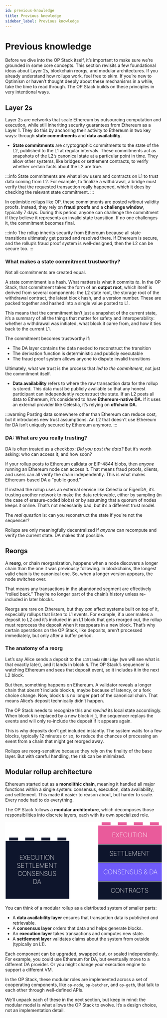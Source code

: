 ```yaml
---
id: previous-knowledge
title: Previous knowledge
sidebar_label: Previous knowledge
---
```


# Previous knowledge

Before we dive into the OP Stack itself, it’s important to make sure we’re grounded in some core concepts. This section revisits a few foundational ideas about Layer 2s, blockchain reorgs, and modular architectures. If you already understand how rollups work, feel free to skim. If you’re new to Optimism or haven’t thought deeply about these mechanisms in a while, take the time to read through. The OP Stack builds on these principles in very intentional ways.

## Layer 2s

Layer 2s are networks that scale Ethereum by outsourcing computation and execution, while still inheriting security guarantees from Ethereum as a Layer 1. They do this by anchoring their activity to Ethereum in two key ways: through **state commitments** and **data availability**.

- **State commitments** are cryptographic commitments to the state of the L2, published to the L1 at regular intervals. These commitments act as snapshots of the L2’s canonical state at a particular point in time. They allow other systems, like bridges or settlement contracts, to verify whether certain facts about the L2 are true.

:::info
State commitments are what allow users and contracts on L1 to trust data coming from L2. For example, to finalize a withdrawal, a bridge must verify that the requested transaction really happened, which it does by checking the relevant state commitment.
:::

In optimistic rollups like OP, these commitments are posted *without* validity proofs. Instead, they rely on **fraud proofs** and a **challenge window**, typically 7 days. During this period, anyone can challenge the commitment if they believe it represents an invalid state transition. If no one challenges it, the commitment becomes final.

:::info
The rollup inherits security from Ethereum because all state transitions ultimately get posted and resolved there. If Ethereum is secure, and the rollup’s fraud proof system is well-designed, then the L2 can be secure too.
:::

### What makes a state commitment trustworthy?

Not all commitments are created equal.

A state commitment is a hash. What matters is what it commits *to*. In the OP Stack, that commitment takes the form of an **output root**, which itself is derived from several components: the L2 state root, the storage root of the withdrawal contract, the latest block hash, and a version number. These are packed together and hashed into a single value posted to L1.

This means that the commitment isn’t just a snapshot of the current state, it’s a summary of all the things that matter for safety and interoperability: whether a withdrawal was initiated, what block it came from, and how it ties back to the current L1.

The commitment becomes trustworthy if:
- The DA layer contains the data needed to reconstruct the transition
- The derivation function is deterministic and publicly executable
- The fraud proof system allows anyone to dispute invalid transitions

Ultimately, what we trust is the process that *led to the commitment*, not just the commitment itself.

- **Data availability** refers to where the raw transaction data for the rollup is stored. This data must be publicly available so that any honest participant can independently reconstruct the state. If an L2 posts all data to Ethereum, it’s considered to have **Ethereum-native DA**. If it uses an external provider like Celestia, it’s relying on **offchain DA**.

:::warning
Posting data somewhere other than Ethereum can reduce cost, but it introduces new trust assumptions. An L2 that doesn't use Ethereum for DA isn’t uniquely secured by Ethereum anymore.
:::

### DA: What are you really trusting?

DA is often treated as a checkbox: *Did you post the data?* But it’s worth asking: who can access it, and how soon?

If your rollup posts to Ethereum calldata or EIP-4844 blobs, then *anyone* running an Ethereum node can access it. That means fraud proofs, clients, and users can all verify the chain independently. This is what makes Ethereum-based DA a “public good.”

If instead the rollup uses an external service like Celestia or EigenDA, it’s trusting another network to make the data retrievable, either by sampling (in the case of erasure-coded blobs) or by assuming that a quorum of nodes keeps it online. That’s not necessarily bad, but it’s a different trust model.

The *real question* is: can you reconstruct the state if you're not the sequencer?

Rollups are only meaningfully decentralized if *anyone* can recompute and verify the current state. DA makes that possible.

## Reorgs

A **reorg**, or chain reorganization, happens when a node discovers a longer chain than the one it was previously following. In blockchains, the longest valid chain is the canonical one. So, when a longer version appears, the node switches over. 

That means any transactions in the abandoned segment are effectively “rolled back.” They’re no longer part of the chain’s history unless re-included in later blocks.

Reorgs are rare on Ethereum, but they *can* affect systems built on top of it, especially rollups that listen to L1 events. For example, if a user makes a deposit to L2 and it’s included in an L1 block that gets reorged out, the rollup must reprocess the deposit when it reappears in a new block. That’s why certain operations on the OP Stack, like deposits, aren’t processed immediately, but only after a buffer period.

### The anatomy of a reorg

Let’s say Alice sends a deposit to the `L1StandardBridge` (we will see what is that exactly later), and it lands in block `N`. The OP Stack’s sequencer is watching Ethereum and sees that deposit event, so it includes it in the next L2 block.

But then, something happens on Ethereum. A validator reveals a longer chain that *doesn’t* include block `N`, maybe because of latency, or a fork choice change. Now, block `N` is no longer part of the canonical chain. That means Alice’s deposit technically didn’t happen.

The OP Stack needs to recognize this and *rewind* its local state accordingly. When block `N` is replaced by a new block `N_1`, the sequencer replays the events and will only re-include the deposit if it appears again.

This is why deposits don’t get included instantly. The system waits for a few blocks, typically 12 minutes or so, to reduce the chances of processing an event from a chain that might get reorged away.

Rollups are reorg-sensitive because they rely on the finality of the base layer. But with careful handling, the risk can be minimized.

## Modular rollup architecture

Ethereum started out as a **monolithic chain**, meaning it handled all major functions within a single system: consensus, execution, data availability, and settlement. This made it easier to reason about, but harder to scale. Every node had to do everything.

The OP Stack follows a **modular architecture**, which decomposes those responsibilities into discrete layers, each with its own specialized role.

![modularity.png](img/modularity.png)

You can think of a modular rollup as a distributed system of smaller parts:

- A **data availability layer** ensures that transaction data is published and retrievable.
- A **consensus layer** orders that data and helps generate blocks.
- An **execution layer** takes transactions and computes new state.
- A **settlement layer** validates claims about the system from outside (typically on L1).

Each component can be upgraded, swapped out, or scaled independently. For example, you could use Ethereum for DA, but eventually move to a different DA provider. Or you might change your execution engine to support a different VM.

In the OP Stack, these modular roles are implemented across a set of cooperating components, like `op-node`, `op-batcher`, and `op-geth`, that talk to each other through well-defined APIs.

We’ll unpack each of these in the next section, but keep in mind: the modular model is what allows the OP Stack to evolve. It’s a design choice, not an implementation detail.